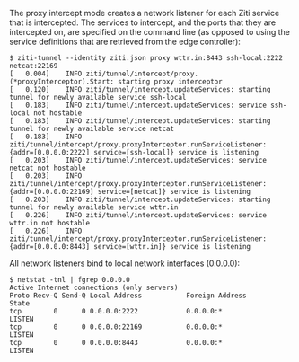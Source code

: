 The proxy intercept mode creates a network listener for each Ziti service that is
intercepted. The services to intercept, and the ports that they are intercepted on,
are specified on the command line (as opposed to using the service definitions that
are retrieved from the edge controller):

    $ ziti-tunnel --identity ziti.json proxy wttr.in:8443 ssh-local:2222 netcat:22169
    [   0.004]    INFO ziti/tunnel/intercept/proxy.(*proxyInterceptor).Start: starting proxy interceptor
    [   0.120]    INFO ziti/tunnel/intercept.updateServices: starting tunnel for newly available service ssh-local
    [   0.183]    INFO ziti/tunnel/intercept.updateServices: service ssh-local not hostable
    [   0.183]    INFO ziti/tunnel/intercept.updateServices: starting tunnel for newly available service netcat
    [   0.183]    INFO ziti/tunnel/intercept/proxy.proxyInterceptor.runServiceListener: {addr=[0.0.0.0:2222] service=[ssh-local]} service is listening
    [   0.203]    INFO ziti/tunnel/intercept.updateServices: service netcat not hostable
    [   0.203]    INFO ziti/tunnel/intercept/proxy.proxyInterceptor.runServiceListener: {addr=[0.0.0.0:22169] service=[netcat]} service is listening
    [   0.203]    INFO ziti/tunnel/intercept.updateServices: starting tunnel for newly available service wttr.in
    [   0.226]    INFO ziti/tunnel/intercept.updateServices: service wttr.in not hostable
    [   0.226]    INFO ziti/tunnel/intercept/proxy.proxyInterceptor.runServiceListener: {addr=[0.0.0.0:8443] service=[wttr.in]} service is listening

All network listeners bind to local network interfaces (0.0.0.0):

    $ netstat -tnl | fgrep 0.0.0.0
    Active Internet connections (only servers)
    Proto Recv-Q Send-Q Local Address           Foreign Address         State      
    tcp        0      0 0.0.0.0:2222            0.0.0.0:*               LISTEN     
    tcp        0      0 0.0.0.0:22169           0.0.0.0:*               LISTEN     
    tcp        0      0 0.0.0.0:8443            0.0.0.0:*               LISTEN     
